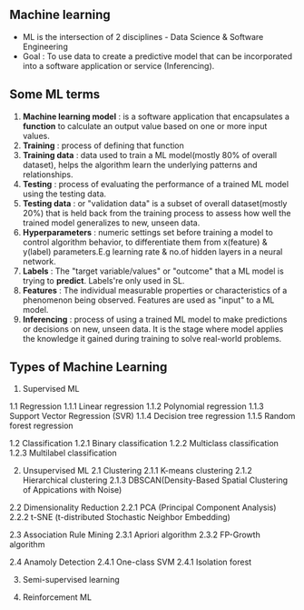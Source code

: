 ## Machine learning
- ML is the intersection of 2 disciplines - Data Science & Software Engineering
- Goal : To use data to create a predictive model that can be incorporated into a software application or service (Inferencing).

## Some ML terms
1. **Machine learning model** : is a software application that encapsulates a **function** to calculate an output value based on one or more input values.
2. **Training** : process of defining that function
3. **Training data** : data used to train a ML model(mostly 80% of overall dataset), helps the algorithm learn the underlying patterns and relationships.
4. **Testing** : process of evaluating the performance of a trained ML model using the testing data.
5. **Testing data** : or "validation data" is a subset of overall dataset(mostly 20%) that is held back from the training process to assess how well the trained model generalizes to new, unseen data.
6. **Hyperparameters** : numeric settings set before training a model  to control algorithm behavior, to differentiate them from x(feature) & y(label) parameters.E.g learning rate & no.of hidden layers in a neural network.
7. **Labels** : The "target variable/values" or "outcome" that a ML model is trying to **predict**. Labels're only used in SL.
8. **Features** : The individual measurable properties or characteristics of a phenomenon being observed. Features are used as "input" to a ML model.
9. **Inferencing** : process of using a trained ML model to make predictions or decisions on new, unseen data. It is the stage where model applies the knowledge it gained during training to solve real-world problems.

## Types of Machine Learning
1. Supervised ML

1.1 Regression
1.1.1 Linear regression
1.1.2 Polynomial regression
1.1.3 Support Vector Regression (SVR)
1.1.4 Decision tree regression
1.1.5 Random forest regression

1.2 Classification
1.2.1 Binary classification
1.2.2 Multiclass classification
1.2.3 Multilabel classification


2. Unsupervised ML
2.1 Clustering
2.1.1 K-means clustering
2.1.2 Hierarchical clustering
2.1.3 DBSCAN(Density-Based Spatial Clustering of Appications with Noise)

2.2 Dimensionality Reduction
2.2.1 PCA (Principal Component Analysis)
2.2.2 t-SNE (t-distributed Stochastic Neighbor Embedding)

2.3 Association Rule Mining
2.3.1 Apriori algorithm
2.3.2 FP-Growth  algorithm

2.4 Anamoly Detection
2.4.1 One-class SVM
2.4.1 Isolation forest

3. Semi-supervised learning

4. Reinforcement ML
